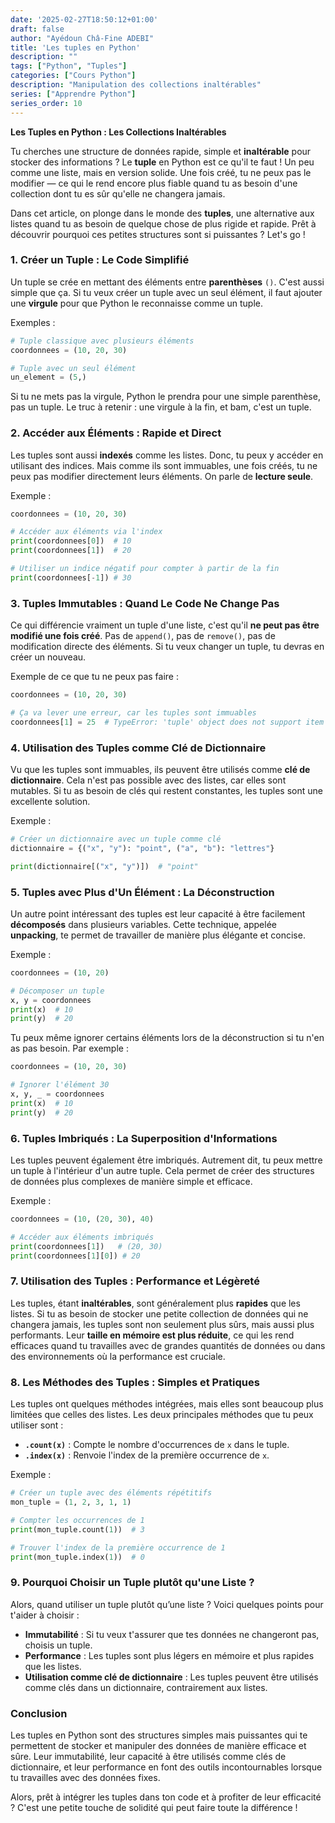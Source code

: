 ```yaml
---
date: '2025-02-27T18:50:12+01:00'
draft: false
author: "Ayédoun Châ-Fine ADEBI"
title: 'Les tuples en Python'
description: ""
tags: ["Python", "Tuples"]
categories: ["Cours Python"]
description: "Manipulation des collections inaltérables"
series: ["Apprendre Python"]
series_order: 10
---
```


**Les Tuples en Python : Les Collections Inaltérables**

Tu cherches une structure de données rapide, simple et **inaltérable** pour stocker des informations ? Le **tuple** en Python est ce qu'il te faut ! Un peu comme une liste, mais en version solide. Une fois créé, tu ne peux pas le modifier — ce qui le rend encore plus fiable quand tu as besoin d'une collection dont tu es sûr qu'elle ne changera jamais.

Dans cet article, on plonge dans le monde des **tuples**, une alternative aux listes quand tu as besoin de quelque chose de plus rigide et rapide. Prêt à découvrir pourquoi ces petites structures sont si puissantes ? Let's go !

### 1. **Créer un Tuple : Le Code Simplifié**

Un tuple se crée en mettant des éléments entre **parenthèses** `()`. C'est aussi simple que ça. Si tu veux créer un tuple avec un seul élément, il faut ajouter une **virgule** pour que Python le reconnaisse comme un tuple.

Exemples :

```python
# Tuple classique avec plusieurs éléments
coordonnees = (10, 20, 30)

# Tuple avec un seul élément
un_element = (5,)
```

Si tu ne mets pas la virgule, Python le prendra pour une simple parenthèse, pas un tuple. Le truc à retenir : une virgule à la fin, et bam, c'est un tuple.

### 2. **Accéder aux Éléments : Rapide et Direct**

Les tuples sont aussi **indexés** comme les listes. Donc, tu peux y accéder en utilisant des indices. Mais comme ils sont immuables, une fois créés, tu ne peux pas modifier directement leurs éléments. On parle de **lecture seule**.

Exemple :

```python
coordonnees = (10, 20, 30)

# Accéder aux éléments via l'index
print(coordonnees[0])  # 10
print(coordonnees[1])  # 20

# Utiliser un indice négatif pour compter à partir de la fin
print(coordonnees[-1]) # 30
```

### 3. **Tuples Immutables : Quand Le Code Ne Change Pas**

Ce qui différencie vraiment un tuple d'une liste, c'est qu'il **ne peut pas être modifié une fois créé**. Pas de `append()`, pas de `remove()`, pas de modification directe des éléments. Si tu veux changer un tuple, tu devras en créer un nouveau.

Exemple de ce que tu ne peux pas faire :

```python
coordonnees = (10, 20, 30)

# Ça va lever une erreur, car les tuples sont immuables
coordonnees[1] = 25  # TypeError: 'tuple' object does not support item assignment
```

### 4. **Utilisation des Tuples comme Clé de Dictionnaire**

Vu que les tuples sont immuables, ils peuvent être utilisés comme **clé de dictionnaire**. Cela n'est pas possible avec des listes, car elles sont mutables. Si tu as besoin de clés qui restent constantes, les tuples sont une excellente solution.

Exemple :

```python
# Créer un dictionnaire avec un tuple comme clé
dictionnaire = {("x", "y"): "point", ("a", "b"): "lettres"}

print(dictionnaire[("x", "y")])  # "point"
```

### 5. **Tuples avec Plus d'Un Élément : La Déconstruction**

Un autre point intéressant des tuples est leur capacité à être facilement **décomposés** dans plusieurs variables. Cette technique, appelée **unpacking**, te permet de travailler de manière plus élégante et concise.

Exemple :

```python
coordonnees = (10, 20)

# Décomposer un tuple
x, y = coordonnees
print(x)  # 10
print(y)  # 20
```

Tu peux même ignorer certains éléments lors de la déconstruction si tu n'en as pas besoin. Par exemple :

```python
coordonnees = (10, 20, 30)

# Ignorer l'élément 30
x, y, _ = coordonnees
print(x)  # 10
print(y)  # 20
```

### 6. **Tuples Imbriqués : La Superposition d'Informations**

Les tuples peuvent également être imbriqués. Autrement dit, tu peux mettre un tuple à l'intérieur d'un autre tuple. Cela permet de créer des structures de données plus complexes de manière simple et efficace.

Exemple :

```python
coordonnees = (10, (20, 30), 40)

# Accéder aux éléments imbriqués
print(coordonnees[1])   # (20, 30)
print(coordonnees[1][0]) # 20
```

### 7. **Utilisation des Tuples : Performance et Légèreté**

Les tuples, étant **inaltérables**, sont généralement plus **rapides** que les listes. Si tu as besoin de stocker une petite collection de données qui ne changera jamais, les tuples sont non seulement plus sûrs, mais aussi plus performants. Leur **taille en mémoire est plus réduite**, ce qui les rend efficaces quand tu travailles avec de grandes quantités de données ou dans des environnements où la performance est cruciale.

### 8. **Les Méthodes des Tuples : Simples et Pratiques**

Les tuples ont quelques méthodes intégrées, mais elles sont beaucoup plus limitées que celles des listes. Les deux principales méthodes que tu peux utiliser sont :

- **`.count(x)`** : Compte le nombre d'occurrences de `x` dans le tuple.
- **`.index(x)`** : Renvoie l'index de la première occurrence de `x`.

Exemple :

```python
# Créer un tuple avec des éléments répétitifs
mon_tuple = (1, 2, 3, 1, 1)

# Compter les occurrences de 1
print(mon_tuple.count(1))  # 3

# Trouver l'index de la première occurrence de 1
print(mon_tuple.index(1))  # 0
```

### 9. **Pourquoi Choisir un Tuple plutôt qu'une Liste ?**

Alors, quand utiliser un tuple plutôt qu’une liste ? Voici quelques points pour t'aider à choisir :

- **Immutabilité** : Si tu veux t'assurer que tes données ne changeront pas, choisis un tuple.
- **Performance** : Les tuples sont plus légers en mémoire et plus rapides que les listes.
- **Utilisation comme clé de dictionnaire** : Les tuples peuvent être utilisés comme clés dans un dictionnaire, contrairement aux listes.

### Conclusion

Les tuples en Python sont des structures simples mais puissantes qui te permettent de stocker et manipuler des données de manière efficace et sûre. Leur immutabilité, leur capacité à être utilisés comme clés de dictionnaire, et leur performance en font des outils incontournables lorsque tu travailles avec des données fixes.

Alors, prêt à intégrer les tuples dans ton code et à profiter de leur efficacité ? C'est une petite touche de solidité qui peut faire toute la différence !
